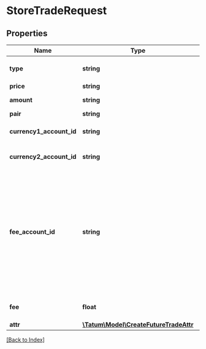 # StoreTradeRequest

## Properties

Name | Type | Description | Notes
------------ | ------------- | ------------- | -------------
**type** | **string** | Type of future the trade, FUTURE_BUY, FUTURE_SELL |
**price** | **string** | Price to buy / sell |
**amount** | **string** | Amount of the trade to be bought / sold |
**pair** | **string** | Trading pair |
**currency1_account_id** | **string** | ID of the account of the currency 1 trade currency |
**currency2_account_id** | **string** | ID of the account of the currency 2 trade currency |
**fee_account_id** | **string** | ID of the account where fee will be paid, if any. If trade is a BUY or FUTURE_BUY type, feeAccountId must have same currency as a currency of currency2AccountId, and vice versa if trade is a SELL or FUTURE_SELL type, feeAccountId must have same currency as a currency of currency1AccountId. | [optional]
**fee** | **float** | Percentage of the trade amount to be paid as a fee. | [optional]
**attr** | [**\Tatum\Model\CreateFutureTradeAttr**](CreateFutureTradeAttr.md) |  |

[[Back to Index]](../index.md)
